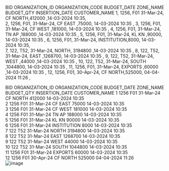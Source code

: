 BID	ORGANIZATION_ID	ORGANIZATION_CODE	BUDGET_DATE	ZONE_NAME	BUDGET_QTY	INSERTION_DATE	CUSTOMER_NAME
1,	1256,	F01	31-Mar-24,	CF NORTH,412000	,14-03-2024 10:35,	
2,	1256,	F01,	31-Mar-24,	CF EAST	,75000,	14-03-2024 10:35	,
3,	1256,	F01,	31-Mar-24,	CF WEST	,181000,	14-03-2024 10:35	,
4,	1256,	F01,	31-Mar-24,	TN AP	,188000	,14-03-2024 10:35	,
5,	1256,	F01,	31-Mar-24,	KL KN	,90000,	14-03-2024 10:35	,
6,	1256,	F01,	31-Mar-24,	INSTITUTION,8000,	14-03-2024 10:35,	
7,	122,	T52,	31-Mar-24,	NORTH,	3194800	,14-03-2024 10:35	,
8,	122,	T52,	31-Mar-24,	EAST	,1268700,	14-03-2024 10:35	,
9,	122,	T52,	31-Mar-24,	WEST	,44000	,14-03-2024 10:35	,
10,	122,	T52,	31-Mar-24,	SOUTH	,1044800,	14-03-2024 10:35	,
11,	1256,	F01,	31-Mar-24,	EXPORTS	,60000	,14-03-2024 10:35	,
12,	1256,	F01,	30-Apr-24,	CF NORTH,525000,	04-04-2024 11:26	,


BID	ORGANIZATION_ID	ORGANIZATION_CODE	BUDGET_DATE	ZONE_NAME	BUDGET_QTY	INSERTION_DATE	CUSTOMER_NAME
1	1256	F01	31-Mar-24	CF NORTH	412000	14-03-2024 10:35	
2	1256	F01	31-Mar-24	CF EAST	75000	14-03-2024 10:35	
3	1256	F01	31-Mar-24	CF WEST	181000	14-03-2024 10:35	
4	1256	F01	31-Mar-24	TN AP	188000	14-03-2024 10:35	
5	1256	F01	31-Mar-24	KL KN	90000	14-03-2024 10:35	
6	1256	F01	31-Mar-24	INSTITUTION	8000	14-03-2024 10:35	
7	122	T52	31-Mar-24	NORTH	3194800	14-03-2024 10:35	
8	122	T52	31-Mar-24	EAST	1268700	14-03-2024 10:35	
9	122	T52	31-Mar-24	WEST	44000	14-03-2024 10:35	
10	122	T52	31-Mar-24	SOUTH	1044800	14-03-2024 10:35	
11	1256	F01	31-Mar-24	EXPORTS	60000	14-03-2024 10:35	
12	1256	F01	30-Apr-24	CF NORTH	525000	04-04-2024 11:26	
![image](https://github.com/rahulsamsum007/app.py/assets/135415621/b87068f9-88d5-4627-85e1-f7f87917fc08)
